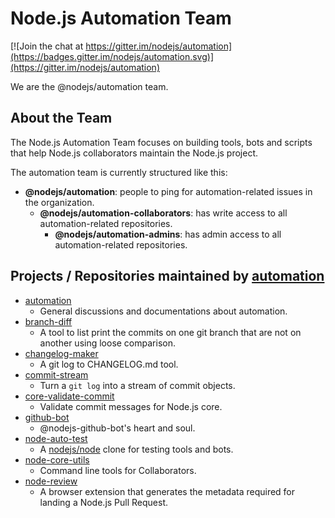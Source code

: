 # Node.js Automation Team

[![Join the chat at https://gitter.im/nodejs/automation](https://badges.gitter.im/nodejs/automation.svg)](https://gitter.im/nodejs/automation)

We are the @nodejs/automation team.

## About the Team

The Node.js Automation Team focuses on building tools, bots and scripts that
help Node.js collaborators maintain the Node.js project.

The automation team is currently structured like this:

- **@nodejs/automation**: people to ping for automation-related issues in
the organization.
  - **@nodejs/automation-collaborators**: has write access to all
  automation-related repositories.
    - **@nodejs/automation-admins**: has admin access to all
    automation-related repositories.

## Projects / Repositories maintained by [automation](https://github.com/nodejs/automation)

- [automation](https://github.com/nodejs/automation)
  - General discussions and documentations about automation.
- [branch-diff](https://github.com/nodejs/branch-diff)
  - A tool to list print the commits on one git branch that are not on
    another using loose comparison.
- [changelog-maker](https://github.com/nodejs/changelog-maker)
  - A git log to CHANGELOG.md tool.
- [commit-stream](https://github.com/nodejs/commit-stream)
  - Turn a `git log` into a stream of commit objects.
- [core-validate-commit](https://github.com/nodejs/core-validate-commit)
  - Validate commit messages for Node.js core.
- [github-bot](https://github.com/nodejs/github-bot)
  - @nodejs-github-bot's heart and soul.
- [node-auto-test](https://github.com/nodejs/node-auto-test)
  - A [nodejs/node](https://github.com/nodejs/node) clone for testing tools
    and bots.
- [node-core-utils](https://github.com/nodejs/node-core-utils)
  - Command line tools for Collaborators.
- [node-review](https://github.com/nodejs/node-review)
  - A browser extension that generates the metadata required for landing
    a Node.js Pull Request.
